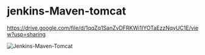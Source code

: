 # jenkins-Maven-tomcat

https://drive.google.com/file/d/1qqZq1SanZvDFRKWi1IYOTaEzzNqyUC1E/view?usp=sharing

![Jenkins-Maven-Tomcat](https://github.com/VardhanLearn/Jenkins-Tomcat/assets/87961252/15ee9b7d-3d9d-4a56-ab16-15640bf4f46b)
